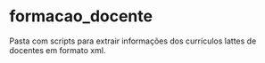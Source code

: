 # formacao_docente
Pasta com scripts para extrair informações dos currículos lattes de docentes em formato xml.
